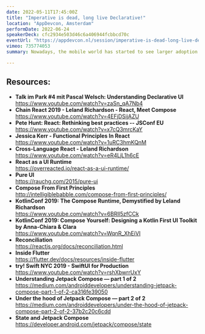 ```yaml
---
date: 2022-05-11T17:45:00Z
title: "Imperative is dead, long live Declarative!"
location: "AppDevcon, Amsterdam"
performDate: 2022-06-24
speakerDeck: cfc2934e503d46c6a406944fcbbcd70c
eventUrl: "https://appdevcon.nl/session/imperative-is-dead-long-live-declarative-2022/"
vimeo: 735774053
summary: Nowadays, the mobile world has started to see larger adoption of the declarative style to build UI as opposed to the (not so) old imperative style. This pattern is borrowed from the web world, from frameworks like React and Vue.js and it started to appear in the mobile world first with React Native, then with Flutter and finally, it captured the attention of the "native world" with Jetpack Compose and Swift UI.<br><br>In this talk, we will explore the declarative style of building UI compared with the imperative one. We will try to enter in this mindset by finding the differences and by looking at some examples of these patterns.

---
```


## Resources:

- **Talk im Park #4 mit Pascal Welsch: Understanding Declarative UI**\
    https://www.youtube.com/watch?v=zaSn_qA7Nb4
- **Chain React 2019 - Leland Richardson - React, Meet Compose**\
    https://www.youtube.com/watch?v=4EFjDSijAZU
- **Pete Hunt: React: Rethinking best practices -- JSConf EU**\
    https://www.youtube.com/watch?v=x7cQ3mrcKaY
- **Jessica Kerr - Functional Principles In React**\
    https://www.youtube.com/watch?v=1uRC3hmKQnM
- **Cross-Language React - Leland Richardson**\
    https://www.youtube.com/watch?v=eR4LjL1h6cE
- **React as a UI Runtime**\
    https://overreacted.io/react-as-a-ui-runtime/
- **Pure UI**\
    https://rauchg.com/2015/pure-ui 
- **Compose From First Principles**\
    http://intelligiblebabble.com/compose-from-first-principles/ 
- **KotlinConf 2019: The Compose Runtime, Demystified by Leland Richardson**\
    https://www.youtube.com/watch?v=6BRlI5zfCCk
- **KotlinConf 2019: Compose Yourself: Designing a Kotlin First UI Toolkit by Anna-Chiara & Clara**\
    https://www.youtube.com/watch?v=WqnR_XhEiVI
- **Reconciliation**\
    https://reactjs.org/docs/reconciliation.html
- **Inside Flutter**\
    https://flutter.dev/docs/resources/inside-flutter
- **try! Swift NYC 2019 - SwiftUI for Production**\
    https://www.youtube.com/watch?v=rshXbwrrUxY
- **Understanding Jetpack Compose — part 1 of 2**\
    https://medium.com/androiddevelopers/understanding-jetpack-compose-part-1-of-2-ca316fe39050
- **Under the hood of Jetpack Compose — part 2 of 2**\
    https://medium.com/androiddevelopers/under-the-hood-of-jetpack-compose-part-2-of-2-37b2c20c6cdd
- **State and Jetpack Compose**\
    https://developer.android.com/jetpack/compose/state
